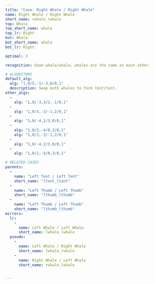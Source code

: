 ```yaml
---
title: "Case: Right Whale / Right Whale"
name: Right Whale / Right Whale
short_name: rwhale_rwhale
top: Whale
top_short_name: whale
top_lr: Right
bot: Whale
bot_short_name: whale
bot_lr: Right

optimal: 3

recognition: Good whale/whale; whales are the same as each other.

# ALGORITHMS
default_alg:
  alg: "1,0/5,-1/-3,0/0,1"
  description: Swap both whales to form tent/tent.
other_algs:
  -
    alg: "1,0/-3,3/2,-1/0,1"
  -
    alg: "1,0/3,-3/-1,2/0,1"
  -
    alg: "1,0/-4,2/3,0/0,1"
  -
    alg: "1,0/2,-4/0,3/0,1"
    alg: "1,0/3,-3/-1,2/0,1"
  -
    alg: "1,0/-4,2/3,0/0,1"
  -
    alg: "1,0/2,-4/0,3/0,1"

# RELATED CASES
parents:
  -
    name: "Left Tent / Left Tent"
    short_name: "ltent_ltent"
  -
    name: "Left Thumb / Left Thumb"
    short_name: "lthumb_lthumb"
  -
    name: "Left Thumb / Left Thumb"
    short_name: "lthumb_lthumb"
mirrors:
  lr:
    -
      name: Left Whale / Left Whale
      short_name: lwhale_lwhale
  pseudo:
    -
      name: Left Whale / Right Whale
      short_name: lwhale_rwhale
    -
      name: Right Whale / Left Whale
      short_name: rwhale_lwhale


---
```


